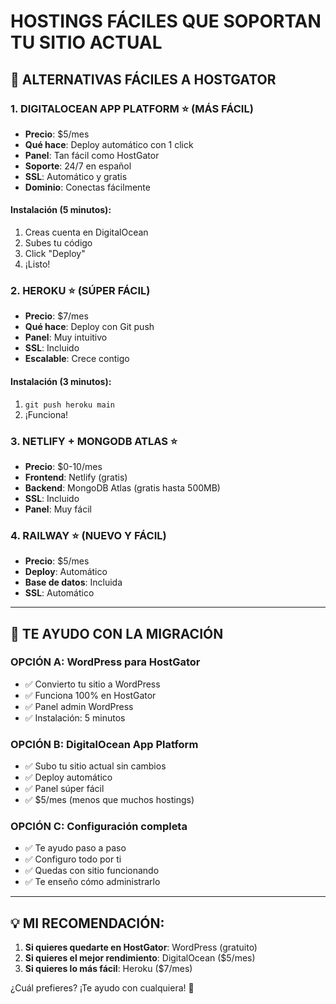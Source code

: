# HOSTINGS FÁCILES QUE SOPORTAN TU SITIO ACTUAL

## 🎯 ALTERNATIVAS FÁCILES A HOSTGATOR

### 1. **DIGITALOCEAN APP PLATFORM** ⭐ (MÁS FÁCIL)
- **Precio**: $5/mes
- **Qué hace**: Deploy automático con 1 click
- **Panel**: Tan fácil como HostGator
- **Soporte**: 24/7 en español
- **SSL**: Automático y gratis
- **Dominio**: Conectas fácilmente

#### Instalación (5 minutos):
1. Creas cuenta en DigitalOcean
2. Subes tu código
3. Click "Deploy"
4. ¡Listo!

### 2. **HEROKU** ⭐ (SÚPER FÁCIL)  
- **Precio**: $7/mes
- **Qué hace**: Deploy con Git push
- **Panel**: Muy intuitivo  
- **SSL**: Incluido
- **Escalable**: Crece contigo

#### Instalación (3 minutos):
1. `git push heroku main`
2. ¡Funciona!

### 3. **NETLIFY + MONGODB ATLAS** ⭐
- **Precio**: $0-10/mes
- **Frontend**: Netlify (gratis)
- **Backend**: MongoDB Atlas (gratis hasta 500MB)
- **SSL**: Incluido
- **Panel**: Muy fácil

### 4. **RAILWAY** ⭐ (NUEVO Y FÁCIL)
- **Precio**: $5/mes
- **Deploy**: Automático
- **Base de datos**: Incluida
- **SSL**: Automático

---

## 🤝 TE AYUDO CON LA MIGRACIÓN

### OPCIÓN A: WordPress para HostGator
- ✅ Convierto tu sitio a WordPress
- ✅ Funciona 100% en HostGator  
- ✅ Panel admin WordPress
- ✅ Instalación: 5 minutos

### OPCIÓN B: DigitalOcean App Platform
- ✅ Subo tu sitio actual sin cambios
- ✅ Deploy automático
- ✅ Panel súper fácil
- ✅ $5/mes (menos que muchos hostings)

### OPCIÓN C: Configuración completa
- ✅ Te ayudo paso a paso
- ✅ Configuro todo por ti
- ✅ Quedas con sitio funcionando
- ✅ Te enseño cómo administrarlo

---

## 💡 MI RECOMENDACIÓN:

1. **Si quieres quedarte en HostGator**: WordPress (gratuito)
2. **Si quieres el mejor rendimiento**: DigitalOcean ($5/mes)
3. **Si quieres lo más fácil**: Heroku ($7/mes)

¿Cuál prefieres? ¡Te ayudo con cualquiera! 🚀